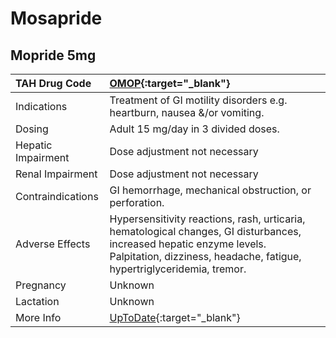 # Mosapride

## Mopride 5mg

| TAH Drug Code      | [OMOP](https://www.tahsda.org.tw/drugs/hissearch.php?drug_code=OMOP){:target="_blank"}                                                                                                         |
|:-------------------|:-----------------------------------------------------------------------------------------------------------------------------------------------------------------------------------------------|
| Indications        | Treatment of GI motility disorders e.g. heartburn, nausea &/or vomiting.                                                                                                                       |
| Dosing             | Adult 15 mg/day in 3 divided doses.                                                                                                                                                            |
| Hepatic Impairment | Dose adjustment not necessary                                                                                                                                                                  |
| Renal Impairment   | Dose adjustment not necessary                                                                                                                                                                  |
| Contraindications  | GI hemorrhage, mechanical obstruction, or perforation.                                                                                                                                         |
| Adverse Effects    | Hypersensitivity reactions, rash, urticaria, hematological changes, GI disturbances, increased hepatic enzyme levels. Palpitation, dizziness, headache, fatigue, hypertriglyceridemia, tremor. |
| Pregnancy          | Unknown                                                                                                                                                                                        |
| Lactation          | Unknown                                                                                                                                                                                        |
| More Info          | [UpToDate](https://www.uptodate.com/contents/mosapride-international-drug-information-concise){:target="_blank"}                                                                               |

